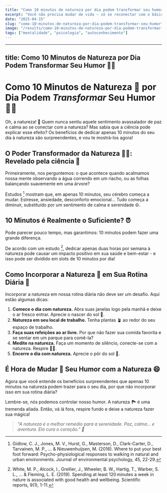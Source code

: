 ```yaml
---
title: "Como 10 minutos de natureza por dia podem transformar seu humor"
excerpt: "Você não precisa mudar de vida — só se reconectar com o básico. Veja como um pouco de sol, verde e respiração consciente impactam seu cérebro."
date: "2025-04-15"
slug: "como-10-minutos-de-natureza-por-dia-podem-transformar-seu-humor"
image: "/results/como-10-minutos-de-natureza-por-dia-podem-transformar-seu-humor.webp"
tags: ["mentalidade", "psicologia", "autoconhecimento"]
---
```


---
title: Como 10 Minutos de Natureza por Dia Podem Transformar Seu Humor 🍃💫 
---

# Como 10 Minutos de Natureza 🌳 por Dia Podem *Transformar* Seu Humor 🌈💫

Oh, a natureza! 🌿 Quem nunca sentiu aquele sentimento avassalador de paz e calma ao se conectar com a natureza? Mas sabia que a ciência pode explicar esse efeito? Os benefícios de dedicar apenas 10 minutos do seu dia à natureza são surpreendentes, e vou te mostrá-los agora! 

## O Poder Transformador da Natureza 🌸🌀: Revelado pela ciência 🔬

Primeiramente, nos perguntemos: o que acontece quando acalmamos nossa mente observando a água correndo em um riacho, ou as folhas balançando suavemente em uma árvore?

[^1]: Gidlow, C. J., Jones, M. V., Hurst, G., Masterson, D., Clark-Carter, D., Tarvainen, M. P., ... & Nieuwenhuijsen, M. (2016). Where to put your best foot forward: Psycho-physiological responses to walking in natural and urban environments. Journal of environmental psychology, 45, 22-29.

Estudos [^1] mostram que, em apenas 10 minutos, seu cérebro começa a mudar. Estresse, ansiedade, desconforto emocional... Tudo começa a diminuir, substituído por um sentimento de calma e serenidade ☮️.

## 10 Minutos é Realmente o Suficiente? ⏰

Pode parecer pouco tempo, mas garantimos: 10 minutos podem fazer uma grande diferença. 

[^2]: White, M. P., Alcock, I., Grellier, J., Wheeler, B. W., Hartig, T., Warber, S. L., ... & Fleming, L. E. (2019). Spending at least 120 minutes a week in nature is associated with good health and wellbeing. Scientific reports, 9(1), 1-11.

De acordo com um estudo [^2], dedicar apenas duas horas por semana à natureza pode causar um impacto positivo em sua saúde e bem-estar - e isso pode ser dividido em slots de 10 minutos por dia!

## Como Incorporar a Natureza 🌺 em Sua Rotina Diária 📆

Incorporar a natureza em nossa rotina diária não deve ser um desafio. Aqui estão algumas dicas:

1. **Comece o dia com natureza.** Abra suas janelas logo pela manhã e deixe o ar fresco entrar. Aprecie o nascer do sol 🌅. 
2. **Natureza em seu local de trabalho.** Tenha plantas 🪴 ao redor do seu espaço de trabalho. 
3. **Faça suas refeições ao ar livre.** Por que não fazer sua comida favorita e se sentar em um parque para comê-la?
4. **Medite na natureza.** Faça um momento de silêncio, conecte-se com a natureza. Respire 🧘‍♀️. 
5. **Encerre o dia com natureza.** Aprecie o pôr do sol 🌄.

## É Hora de Mudar 🔄 Seu Humor com a Natureza 😄

Agora que você entende os benefícios surpreendentes que apenas 10 minutos na natureza podem trazer para o seu dia, por que não incorporar isso em sua rotina diária?  

Lembre-se, nós podemos controlar nosso humor. A natureza 🏞️ é uma tremenda aliada. Então, vá lá fora, respire fundo e deixe a natureza fazer sua mágica!

> *"A natureza é o melhor remédio para a serenidade. Paz, calma... e aventura. Ela cura o coração." 🌅*